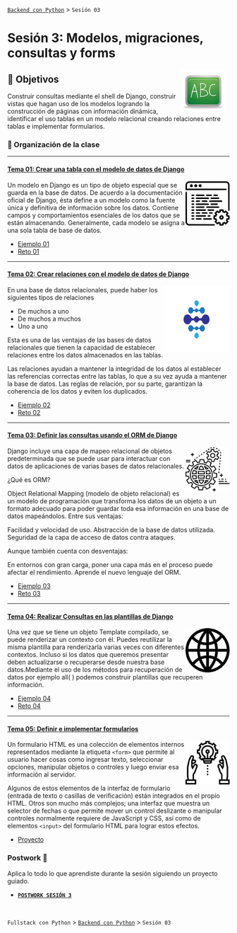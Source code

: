 [`Backend con Python`](../Readme.md) > `Sesión 03`
# Sesión 3: Modelos, migraciones, consultas y forms

<img src="img/pizarron.png" align="right" height="100" width="100" hspace="10">

## :dart: Objetivos

Construir consultas mediante el shell de Django, construir vistas que hagan uso de los modelos logrando la construcción de páginas con información dinámica, identificar el uso tablas en un modelo relacional creando relaciones entre tablas e implementar formularios.

### 📂 Organización de la clase
***


#### <ins>Tema 01: Crear una tabla con el modelo de datos de Django</ins>
<img src="img/imagen1.png" align="right" height="100" width="100">

Un modelo en Django es un tipo de objeto especial que se guarda en la base de datos. De acuerdo a la documentación oficial de Django, ésta define a un modelo como la fuente única y definitiva de información sobre los datos. Contiene campos y comportamientos esenciales de los datos que se están almacenando. Generalmente, cada modelo se asigna a una sola tabla de base de datos.


   - [Ejemplo 01](Ejemplo-01)
   - [Reto 01](Reto-01)

***
#### <ins>Tema 02: Crear relaciones con el modelo de datos de Django</ins>
<img src="img/imagen2.png" align="right" height="150" width="150">


En una base de datos relacionales, puede haber los siguientes tipos de relaciones

- De muchos a uno
- De muchos a muchos
- Uno a uno

Esta es una de las ventajas de las bases de datos relacionales que tienen la capacidad de establecer relaciones entre los datos almacenados en las tablas.

Las relaciones ayudan a mantener la integridad de los datos al establecer las referencias correctas entre las tablas, lo que a su vez ayuda a mantener la base de datos. Las reglas de relación, por su parte, garantizan la coherencia de los datos y eviten los duplicados.

   - [Ejemplo 02](Ejemplo-02)
   - [Reto 02](Reto-02)

***
#### <ins>Tema 03: Definir las consultas usando el ORM de Django</ins>
<img src="img/imagen3.png" align="right" height="100" width="100">


Django incluye una capa de mapeo relacional de objetos predeterminada que se puede usar para interactuar con datos de aplicaciones de varias bases de datos relacionales.

¿Qué es ORM?

Object Relational Mapping (modelo de objeto relacional) es un modelo de programación que transforma los datos de un objeto a un formato adecuado para poder guardar toda esa información en una base de datos mapeándolos.  Entre sus ventajas:

Facilidad y velocidad de uso.
Abstracción de la base de datos utilizada.
Seguridad de la capa de acceso de datos contra ataques.

Aunque también cuenta con desventajas:

En entornos con gran carga, poner una capa más en el proceso puede afectar el rendimiento.
Aprende el nuevo lenguaje del ORM.



   - [Ejemplo 03](Ejemplo-03)
   - [Reto 03](Reto-03)

***
#### <ins>Tema 04: Realizar Consultas en las plantillas de Django</ins>
<img src="img/imagen4.png" align="right" height="100" width="100">

Una vez que se tiene un objeto Template compilado, se puede renderizar un contexto con él. Puedes reutilizar la misma plantilla para renderizarla varias veces con diferentes contextos. Incluso si los datos que queremos presentar deben actualizarse o recuperarse desde nuestra base datos.Mediante el uso de los métodos para recuperación de datos por ejemplo all( ) podemos construir plantillas que recuperen información.



   - [Ejemplo 04](Ejemplo-04)
   - [Reto 04](Reto-04)

***
#### <ins>Tema 05: Definir e implementar formularios</ins>
<img src="img/imagen5.png" align="right" height="100" width="100">

Un formulario HTML es una colección de elementos internos representados mediante la etiqueta `<form>` que permite al usuario hacer cosas como ingresar texto, seleccionar opciones, manipular objetos o controles y luego enviar esa información al servidor.

Algunos de estos elementos de la interfaz de formulario (entrada de texto o casillas de verificación) están integrados en el propio HTML. Otros son mucho más complejos; una interfaz que muestra un selector de fechas o que permite mover un control deslizante o manipular controles normalmente requiere de JavaScript y CSS, así como de elementos `<input>` del formulario HTML para lograr estos efectos.


   - [Proyecto](Ejemplo-05)


### Postwork :memo:
Aplica lo todo lo que aprendiste durante la sesión siguiendo un proyecto guiado.

- [**`POSTWORK SESIÓN 3`**](Postwork/Readme.md)

<br/>



`Fullstack con Python` > [`Backend con Python`](../Readme.md) > `Sesión 03`
